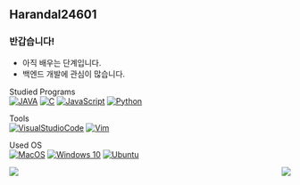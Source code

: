 <div>
    
  ## Harandal24601
  
  ### 반갑습니다!
  * 아직 배우는 단계입니다.
  * 백엔드 개발에 관심이 많습니다.
  
  Studied Programs  
    [![JAVA](https://img.shields.io/badge/Java-007396?style=flat-square&logo=Java&logoColor=white)](https://www.java.com/)
    [![C](https://img.shields.io/badge/C-A8B9CC?style=flat-square&logo=C&logoColor=white)]()
    [![JavaScript](https://img.shields.io/badge/JavaScript-F7DF1E?style=flat-square&logo=JavaScript&logoColor=white)]()
    [![Python](https://img.shields.io/badge/Python-3776AB?style=flat-square&logo=python&logoColor=white)]()

  Tools   
    [![VisualStudioCode](https://img.shields.io/badge/VisualStudioCode-007ACC?style=flat-square&logo=VisualStudioCode&logoColor=white)]()
    [![Vim](https://img.shields.io/badge/Vim-019733?style=flat-square&logo=Vim&logoColor=white)]()

  Used OS  
    [![MacOS](https://img.shields.io/badge/MacOS-000000?style=flat-square&logo=apple&logoColor=white)]()
    [![Windows 10](https://img.shields.io/badge/Window10-0078D6?style=flat-square&logo=Windows&logoColor=white)]()
    [![Ubuntu](https://img.shields.io/badge/Ubuntu-E95420?style=flat-square&logo=Ubuntu&logoColor=white)]()

  <img align=left src="https://github-readme-stats.vercel.app/api?username=harandal24601&show_icons=true&theme=dark"/>
  <img align=right src="https://github-readme-stats.vercel.app/api/top-langs/?username=harandal24601&theme=dark&exclude_repo=clone-web-scrapper,clone-zoom&hide=Procfile&layout=compact&langs_count=8"/>
</div>
